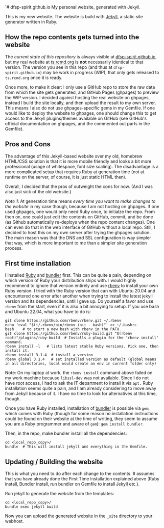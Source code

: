 `# dfsp-spirit.github.io
My personal website, generated with Jekyll.

This is my new website. The website is build with [Jekyll](https://jekyllrb.com/), a static site generator written in Ruby.

## How the repo contents gets turned into the website

The *current state of this repository* is always visible at [dfsp-spirit.github.io](https://dfsp-spirit.github.io/), but my real website at [ts.rcmd.org](https://ts.rcmd.org/) is **not** necessarily identical to that version. The version you see in this repo (and thus at `dfsp-spirit.github.io`) may be work in progress (WIP), that only gets released to `ts.rcmd.org` once it is ready. 

Once more, to make it clear: I only use a GitHub repo to store the raw data from which the site gets generated, and GitHub Pages (ghpages) to preview the WIP version. I decided against hosting the real website on ghpages, instead I build the site locally, and then upload the result to my own server. This means I also do not use ghpages-specific gems in my Gemfile. If one would like to deploy the website to ghpages, one should change this to get access to the Jekyll plugins/themes available on GitHub (see GitHub's official documentation on ghpages, and the commented out parts in the Gemfile).

## Pros and Cons

The advantage of this Jekyll-based website over my old, homebrew HTML/CSS solution is that it is more mobile friendly and looks a bit more professional (usage of whitespace, font size scaling). The disadvantage is a more complicated setup that requires Ruby at generation time (not at runtime on the server, of course, it is just static HTML then). 

Overall, I decided that the pros of outweight the cons for now. (And I was also just sick of the old website.)

*Note 1*: At generation time means *every time you want to make changes to the website* in my case though, because I am not hosting on ghpages. If one used ghpages, one would only need Ruby once, to initialze the repo. From then on, one could just edit the contents on GitHub, commit, and be done (as Github automatically re-deploys when the repo content changes). One can even do that in the web interface of GitHub without a local repo. Still, I decided to host this on my own server after trying the ghpages solution. The main reason was that the DNS and SSL configuration is way simpler that way, which is more important to me than a simpler site generation process.


## First time installation

I installed [Ruby](https://www.ruby-lang.org/en/) and [bundler](https://bundler.io/) first. This can be quite a pain, depending on which version of Ruby your distribution ships with. I would highly recommend to ignore that version entirely and use [rbenv](https://github.com/rbenv/rbenv) to install your own Ruby version. I tried with the Ruby version that can with Ubuntu 20.04 and encountered one error after another when trying to install the latest jekyll version and its dependencies, until I gave up. Do yourself a favor and use `rbenv` from the start, even if it is also a bit annoying to setup. If you use bash and Ubuntu 22.04, what you have to do is:

```shell
git clone https://github.com/rbenv/rbenv.git ~/.rbenv
echo 'eval "$(~/.rbenv/bin/rbenv init - bash)"' >> ~/.bashrc
bash    # to start a new bash with rbenv in the PATH.
git clone https://github.com/rbenv/ruby-build.git "$(rbenv root)"/plugins/ruby-build  # Installs a plugin for the 'rbenv install' command.
rbenv install -l   # lists latest stable Ruby versions. Pick one, then install it:
rbenv install 3.1.4  # install a version
rbenv global 3.1.4   # set installed version as default (global means in all directories, local would create an env in current folder only)
```

Note: On my laptop at work, the `rbenv install` command above failed on my work machine because `libssl-dev` was not available. Since I do not have root access, I had to ask the IT department to install it via `apt.` Ruby installation seems quite a pain, and I am already considering to move away from Jekyll because of it. I have no time to look for alternatives at this time, though.

Once you have Ruby installed, installation of [bundler](https://bundler.io/) is possible via `gem`, which comes with Ruby (though for some reason no installation instructions could be found on their website at the time of writing, they seem to assume you are a Ruby programmer and aware of `gem`): `gem install bundler`.

Then, in the repo, make bundler install all the dependencies:

```shell
cd <local_repo_copy>/
bundle  # This will install jekyll and everything in the Gemfile.
```

## Updating / Building the website

This is what you need to do after each change to the contents. It assumes that you have already done the First Time Installation explained above (Ruby install, Bundler install, run bundler on Gemfile to install Jekyll etc.).

Run jekyll to generate the website from the templates:

```shell
cd <local_repo_copy>/
bundle exec jekyll build
```

Now you can upload the generated website in the `_site` directory to your webhost.
